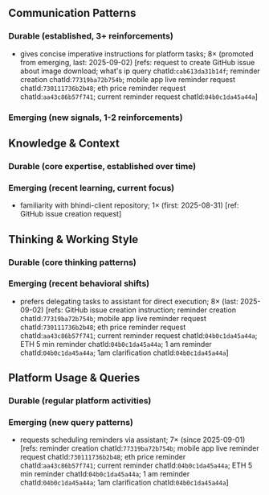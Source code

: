## Communication Patterns
### Durable (established, 3+ reinforcements)
- gives concise imperative instructions for platform tasks; 8× (promoted from emerging, last: 2025-09-02) [refs: request to create GitHub issue about image download; what's ip query chatId:`cab613da31b14f`; reminder creation chatId:`77319ba72b754b`; mobile app live reminder request chatId:`730111736b2b48`; eth price reminder request chatId:`aa43c86b57f741`; current reminder request chatId:`04b0c1da45a44a`]

### Emerging (new signals, 1-2 reinforcements)

## Knowledge & Context
### Durable (core expertise, established over time)

### Emerging (recent learning, current focus)
- familiarity with bhindi-client repository; 1× (first: 2025-08-31) [ref: GitHub issue creation request]

## Thinking & Working Style
### Durable (core thinking patterns)

### Emerging (recent behavioral shifts)
- prefers delegating tasks to assistant for direct execution; 8× (last: 2025-09-02) [refs: GitHub issue creation instruction; reminder creation chatId:`77319ba72b754b`; mobile app live reminder request chatId:`730111736b2b48`; eth price reminder request chatId:`aa43c86b57f741`; current reminder request chatId:`04b0c1da45a44a`; ETH 5 min reminder chatId:`04b0c1da45a44a`; 1 am reminder chatId:`04b0c1da45a44a`; 1am clarification chatId:`04b0c1da45a44a`]

## Platform Usage & Queries
### Durable (regular platform activities)

### Emerging (new query patterns)
- requests scheduling reminders via assistant; 7× (since 2025-09-01) [refs: reminder creation chatId:`77319ba72b754b`; mobile app live reminder request chatId:`730111736b2b48`; eth price reminder chatId:`aa43c86b57f741`; current reminder chatId:`04b0c1da45a44a`; ETH 5 min reminder chatId:`04b0c1da45a44a`; 1 am reminder chatId:`04b0c1da45a44a`; 1am clarification chatId:`04b0c1da45a44a`]